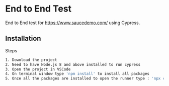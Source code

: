 # End to End Test 

End to End test for https://www.saucedemo.com/ using Cypress.

## Installation

Steps

```bash
1. Download the project
2. Need to have Node.js 8 and above installed to run cypress 
3. Open the project in VSCode 
4. On terminal window type 'npm install' to install all packages
5. Once all the packages are installed to open the runner type : 'npx cypress open' 
```
